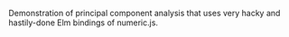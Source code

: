 Demonstration of principal component analysis that uses very hacky and hastily-done Elm bindings of numeric.js.
